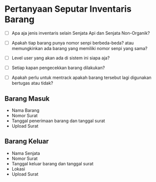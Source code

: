 # Pertanyaan Seputar Inventaris Barang

- [ ] Apa aja jenis inventaris selain Senjata Api dan Senjata Non-Organik?
- [ ] Apakah tiap barang punya nomor senpi berbeda-beda? atau memungkinkan ada barang yang memiliki nomor senpi yang sama?
- [ ] Level user yang akan ada di sistem ini siapa aja?
- [ ] Setiap kapan pengecekkan barang dilakukan?
- [ ] Apakah perlu untuk mentrack apakah barang tersebut lagi digunakan bertugas atau tidak?


## Barang Masuk
- Nama Barang
- Nomor Surat
- Tanggal penerimaan barang dan tanggal surat
- Upload Surat

## Barang Keluar
- Nama Senjata
- Nomor Surat
- Tanggal keluar barang dan tanggal surat
- Lokasi
- Upload Surat